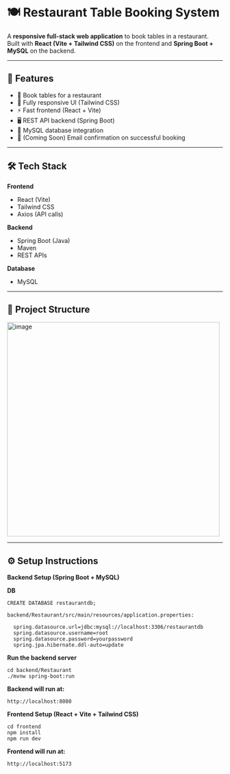 # 🍽️ Restaurant Table Booking System

A **responsive full-stack web application** to book tables in a restaurant.  
Built with **React (Vite + Tailwind CSS)** on the frontend and **Spring Boot + MySQL** on the backend.

---

## 🚀 Features

- 📅 Book tables for a restaurant  
- 📱 Fully responsive UI (Tailwind CSS)  
- ⚡ Fast frontend (React + Vite)  
- 🖥️ REST API backend (Spring Boot)  
- 💾 MySQL database integration  
- 📧 (Coming Soon) Email confirmation on successful booking  

---

## 🛠️ Tech Stack

**Frontend**
- React (Vite)
- Tailwind CSS
- Axios (API calls)

**Backend**
- Spring Boot (Java)
- Maven
- REST APIs

**Database**
- MySQL

---
## 📂 Project Structure

  <img width="496" height="501" alt="image" src="https://github.com/user-attachments/assets/1f096721-6379-4fb0-86b3-606c3257a7fd" />


---
## ⚙️ Setup Instructions

**Backend Setup (Spring Boot + MySQL)**

  **DB**
  
    CREATE DATABASE restaurantdb;
    
    backend/Restaurant/src/main/resources/application.properties:
    
      spring.datasource.url=jdbc:mysql://localhost:3306/restaurantdb
      spring.datasource.username=root
      spring.datasource.password=yourpassword
      spring.jpa.hibernate.ddl-auto=update

  **Run the backend server**
  
    cd backend/Restaurant
    ./mvnw spring-boot:run

  **Backend will run at:**
  
    http://localhost:8080

**Frontend Setup (React + Vite + Tailwind CSS)**

    cd frontend
    npm install
    npm run dev
    
 **Frontend will run at:**

    http://localhost:5173
    

